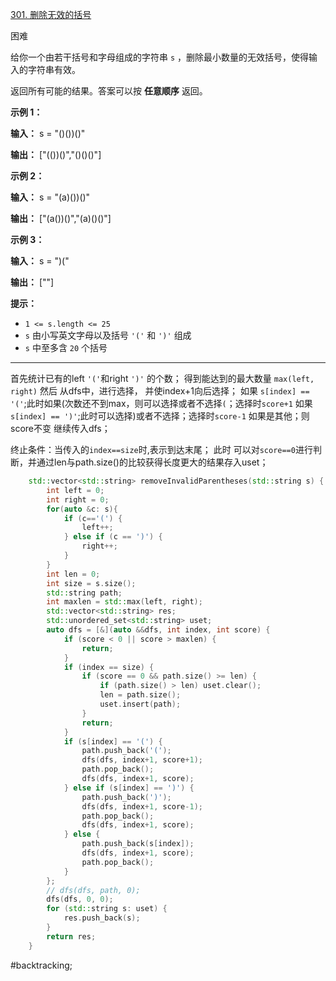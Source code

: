 [301. 删除无效的括号](https://leetcode.cn/problems/remove-invalid-parentheses/)

困难

给你一个由若干括号和字母组成的字符串 `s` ，删除最小数量的无效括号，使得输入的字符串有效。

返回所有可能的结果。答案可以按 **任意顺序** 返回。

**示例 1：**

**输入：** s = "()())()"

**输出：** ["(())()","()()()"]

**示例 2：**

**输入：** s = "(a)())()"

**输出：** ["(a())()","(a)()()"]

**示例 3：**

**输入：** s = ")("

**输出：** [""]

**提示：**

- `1 <= s.length <= 25`
- `s` 由小写英文字母以及括号 `'('` 和 `')'` 组成
- `s` 中至多含 `20` 个括号

---- ----
首先统计已有的left `'('`和right `')'` 的个数；
得到能达到的最大数量 `max(left, right)`
然后 从dfs中，进行选择，
并使index+1向后选择；
如果 `s[index] == '('`;此时如果(次数还不到max，则可以选择或者不选择`(`；选择时`score+1`
如果 `s[index] == ')'`;此时可以选择)或者不选择；选择时`score-1`
如果是其他；则score不变 继续传入dfs；

终止条件：当传入的`index==size`时,表示到达末尾；
此时 可以对`score==0`进行判断，并通过len与path.size()的比较获得长度更大的结果存入uset；
```cpp
    std::vector<std::string> removeInvalidParentheses(std::string s) {
        int left = 0;
        int right = 0;
        for(auto &c: s){
            if (c=='(') {
                left++;
            } else if (c == ')') {
                right++;
            }
        }
        int len = 0;
        int size = s.size();
        std::string path;
        int maxlen = std::max(left, right);
        std::vector<std::string> res;
        std::unordered_set<std::string> uset;
        auto dfs = [&](auto &&dfs, int index, int score) {
            if (score < 0 || score > maxlen) {
                return;
            }
            if (index == size) {
                if (score == 0 && path.size() >= len) {
                    if (path.size() > len) uset.clear();
                    len = path.size();
                    uset.insert(path);
                }
                return;
            }
            if (s[index] == '(') {
                path.push_back('(');
                dfs(dfs, index+1, score+1);
                path.pop_back();
                dfs(dfs, index+1, score);
            } else if (s[index] == ')') {
                path.push_back(')');
                dfs(dfs, index+1, score-1);
                path.pop_back();
                dfs(dfs, index+1, score);
            } else {
                path.push_back(s[index]);
                dfs(dfs, index+1, score);
                path.pop_back();
            }
        };
        // dfs(dfs, path, 0);
        dfs(dfs, 0, 0);
        for (std::string s: uset) {
            res.push_back(s);
        }
        return res;
    }
```
#backtracking;

